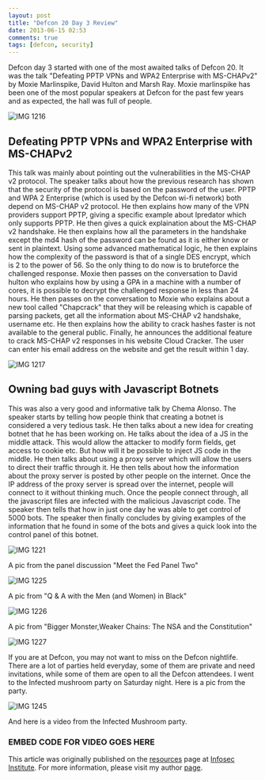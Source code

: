 ```yaml
---
layout: post
title: "Defcon 20 Day 3 Review"
date: 2013-06-15 02:53
comments: true
tags: [defcon, security]
---
```


Defcon day 3 started with one of the most awaited talks of Defcon 20\. It was the talk "Defeating PPTP VPNs and WPA2 Enterprise with MS-CHAPv2" by Moxie Marlinspike, David Hulton and Marsh Ray. Moxie marlinspike has been one of the most popular speakers at Defcon for the past few years and as expected, the hall was full of people.

![IMG 1216]({{site.baseurl}}/images/posts/defcon3/IMG_1216.JPG)

<!--more-->

## Defeating PPTP VPNs and WPA2 Enterprise with MS-CHAPv2

This talk was mainly about pointing out the vulnerabilities in the MS-CHAP v2 protocol. The speaker talks about how the previous research has shown that the security of the protocol is based on the password of the user. PPTP and WPA 2 Enterprise (which is used by the Defcon wi-fi network) both depend on MS-CHAP v2 protocol. He then explains how many of the VPN providers support PPTP, giving a specific example about Ipredator which only supports PPTP. He then gives a quick explaination about the MS-CHAP v2 handshake. He then explains how all the parameters in the handshake except the md4 hash of the password can be found as it is either know or sent in plaintext. Using some advanced mathematical logic, he then explains how the complexity of the password is that of a single DES encrypt, which is 2 to the power of 56\. So the only thing to do now is to bruteforce the challenged response. Moxie then passes on the conversation to David hulton who explains how by using a GPA in a machine with a number of cores, it is possible to decrypt the challenged response in less than 24 hours. He then passes on the conversation to Moxie who explains about a new tool called "Chapcrack" that they will be releasing which is capable of parsing packets, get all the information about MS-CHAP v2 handshake, username etc. He then explains how the ability to crack hashes faster is not available to the general public. Finally, he announces the additional feature to crack MS-CHAP v2 responses in his website Cloud Cracker. The user can enter his email address on the website and get the result within 1 day.

![IMG 1217]({{site.baseurl}}/images/posts/defcon3/IMG_1217.JPG)

## Owning bad guys with Javascript Botnets

This was also a very good and informative talk by Chema Alonso. The speaker starts by telling how people think that creating a botnet is considered a very tedious task. He then talks about a new idea for creating botnet that he has been working on. He talks about the idea of a JS in the middle attack. This would allow the attacker to modify form fields, get access to cookie etc. But how will it be possible to inject JS code in the middle. He then talks about using a proxy server which will allow the users to direct their traffic through it. He then tells about how the information about the proxy server is posted by other people on the internet. Once the IP address of the proxy server is spread over the internet, people will connect to it without thinking much. Once the people connect through, all the javascript files are infected with the malicious Javascript code. The speaker then tells that how in just one day he was able to get control of 5000 bots. The speaker then finally concludes by giving examples of the information that he found in some of the bots and gives a quick look into the control panel of this botnet.

![IMG 1221]({{site.baseurl}}/images/posts/defcon3/IMG_1221.JPG)

A pic from the panel discussion "Meet the Fed Panel Two"

![IMG 1225]({{site.baseurl}}/images/posts/defcon3/IMG_1225.JPG)

A pic from "Q & A with the Men (and Women) in Black"

![IMG 1226]({{site.baseurl}}/images/posts/defcon3/IMG_1226.JPG)

A pic from "Bigger Monster,Weaker Chains: The NSA and the Constitution"

![IMG 1227]({{site.baseurl}}/images/posts/defcon3/IMG_1227.JPG)

If you are at Defcon, you may not want to miss on the Defcon nightlife. There are a lot of parties held everyday, some of them are private and need invitations, while some of them are open to all the Defcon attendees. I went to the Infected mushroom party on Saturday night. Here is a pic from the party.

![IMG 1245]({{site.baseurl}}/images/posts/defcon3/IMG_1245.JPG)

And here is a video from the Infected Mushroom party.

### EMBED CODE FOR VIDEO GOES HERE ###

This article was originally published on the [resources](http://resources.infosecinstitute.com/) page at [Infosec Institute](http://infosecinstitute.com/). For more information, please visit my author [page](http://resources.infosecinstitute.com/author/prateek/).